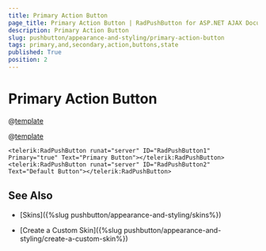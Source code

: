 ```yaml
---
title: Primary Action Button
page_title: Primary Action Button | RadPushButton for ASP.NET AJAX Documentation
description: Primary Action Button
slug: pushbutton/appearance-and-styling/primary-action-button
tags: primary,and,secondary,action,buttons,state
published: True
position: 2
---
```


# Primary Action Button

@[template](/_templates/common/primary-action-button.md#intro "control1: **RadPushButton**, control2: **RadPushButton**")

@[template](/_templates/common/primary-action-button.md#configuration-buttons "control: RadPushButton")

````ASP.NET
<telerik:RadPushButton runat="server" ID="RadPushButton1" Primary="true" Text="Primary Button"></telerik:RadPushButton>
<telerik:RadPushButton runat="server" ID="RadPushButton2" Text="Default Button"></telerik:RadPushButton>
````


## See Also

 * [Skins]({%slug pushbutton/appearance-and-styling/skins%})

 * [Create a Custom Skin]({%slug pushbutton/appearance-and-styling/create-a-custom-skin%})
